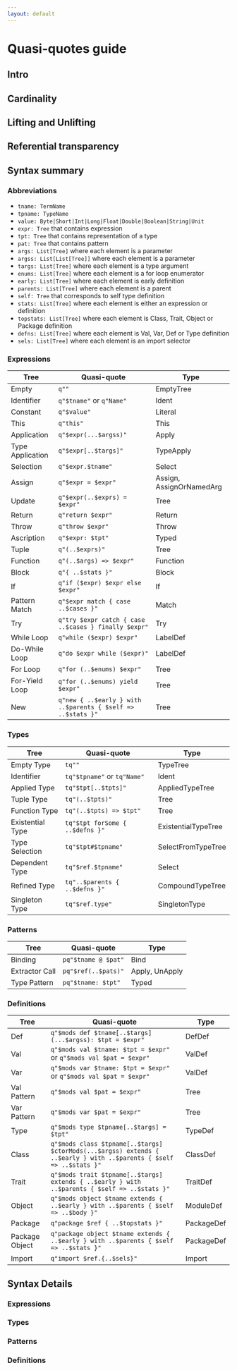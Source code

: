 ```yaml
---
layout: default
---
```


# Quasi-quotes guide

## Intro
## Cardinality
## Lifting and Unlifting
## Referential transparency
## Syntax summary

### Abbreviations

* `tname: TermName`
* `tpname: TypeName`
* `value: Byte|Short|Int|Long|Float|Double|Boolean|String|Unit`
* `expr: Tree` that contains expression
* `tpt: Tree` that contains representation of a type
* `pat: Tree` that contains pattern
* `args: List[Tree]` where each element is a parameter
* `argss: List[List[Tree]]` where each element is a parameter
* `targs: List[Tree]` where each element is a type argument
* `enums: List[Tree]` where each element is a for loop enumerator
* `early: List[Tree]` where each element is early definition
* `parents: List[Tree]` where each element is a parent
* `self: Tree` that corresponds to self type definition
* `stats: List[Tree]` where each element is either an expression or definition
* `topstats: List[Tree]` where each element is Class, Trait, Object or Package definition
* `defns: List[Tree]` where each element is Val, Var, Def or Type definition 
* `sels: List[Tree]` where each element is an import selector

### Expressions

 Tree             | Quasi-quote                                                 | Type
------------------|-------------------------------------------------------------|-------------------------
 Empty            | `q""`                                                       | EmptyTree
 Identifier       | `q"$tname"` or `q"Name"`                                    | Ident
 Constant         | `q"$value"`                                                 | Literal
 This             | `q"this"`                                                   | This
 Application      | `q"$expr(...$argss)"`                                       | Apply
 Type Application | `q"$expr[..$targs]"`                                        | TypeApply
 Selection        | `q"$expr.$tname"`                                           | Select
 Assign           | `q"$expr = $expr"`                                          | Assign, AssignOrNamedArg
 Update           | `q"$expr(..$exprs) = $expr"`                                | Tree
 Return           | `q"return $expr"`                                           | Return
 Throw            | `q"throw $expr"`                                            | Throw
 Ascription       | `q"$expr: $tpt"`                                            | Typed 
 Tuple            | `q"(..$exprs)"`                                             | Tree
 Function         | `q"(..$args) => $expr"`                                     | Function
 Block            | `q"{ ..$stats }"`                                           | Block
 If               | `q"if ($expr) $expr else $expr"`                            | If
 Pattern Match    | `q"$expr match { case ..$cases }"`                          | Match
 Try              | `q"try $expr catch { case ..$cases } finally $expr"`        | Try
 While Loop       | `q"while ($expr) $expr"`                                    | LabelDef 
 Do-While Loop    | `q"do $expr while ($expr)"`                                 | LabelDef
 For Loop         | `q"for (..$enums) $expr"`                                   | Tree
 For-Yield Loop   | `q"for (..$enums) yield $expr"`                             | Tree
 New              | `q"new { ..$early } with ..$parents { $self => ..$stats }"` | Tree

### Types

 Tree             | Quasi-quote                           | Type
------------------|---------------------------------------|---------------------
 Empty Type       | `tq""`                                | TypeTree
 Identifier       | `tq"$tpname"` or `tq"Name"`           | Ident
 Applied Type     | `tq"$tpt[..$tpts]"`                   | AppliedTypeTree
 Tuple Type       | `tq"(..$tpts)"`                       | Tree
 Function Type    | `tq"(..$tpts) => $tpt"`               | Tree
 Existential Type | `tq"$tpt forSome { ..$defns }"`       | ExistentialTypeTree
 Type Selection   | `tq"$tpt#$tpname"`                    | SelectFromTypeTree
 Dependent Type   | `tq"$ref.$tpname"`                    | Select
 Refined Type     | `tq"..$parents { ..$defns }"`         | CompoundTypeTree
 Singleton Type   | `tq"$ref.type"`                       | SingletonType

### Patterns
 
 Tree             | Quasi-quote           | Type                    
------------------|-----------------------|-------------------
 Binding          | `pq"$tname @ $pat"`   | Bind
 Extractor Call   | `pq"$ref(..$pats)"`   | Apply, UnApply   
 Type Pattern     | `pq"$tname: $tpt"`    | Typed             
 
### Definitions

 Tree           | Quasi-quote                                                                                                        | Type 
----------------|--------------------------------------------------------------------------------------------------------------------|-----------
 Def            | `q"$mods def $tname[..$targs](...$argss): $tpt = $expr"`                                                           | DefDef
 Val            | `q"$mods val $tname: $tpt = $expr"` or `q"$mods val $pat = $expr"`                                                 | ValDef
 Var            | `q"$mods var $tname: $tpt = $expr"` or `q"$mods val $pat = $expr"`                                                 | ValDef
 Val Pattern    | `q"$mods val $pat = $expr"`                                                                                        | Tree
 Var Pattern    | `q"$mods var $pat = $expr"`                                                                                        | Tree
 Type           | `q"$mods type $tpname[..$targs] = $tpt"`                                                                           | TypeDef
 Class          | `q"$mods class $tpname[..$targs] $ctorMods(...$argss) extends { ..$early } with ..$parents { $self => ..$stats }"` | ClassDef
 Trait          | `q"$mods trait $tpname[..$targs] extends { ..$early } with ..$parents { $self => ..$stats }"`                      | TraitDef
 Object         | `q"$mods object $tname extends { ..$early } with ..$parents { $self => ..$body }"`                                 | ModuleDef
 Package        | `q"package $ref { ..$topstats }"`                                                                                  | PackageDef
 Package Object | `q"package object $tname extends { ..$early } with ..$parents { $self => ..$stats }"`                              | PackageDef
 Import         | `q"import $ref.{..$sels}"`                                                                                         | Import

## Syntax Details 

### Expressions

### Types

### Patterns

### Definitions
